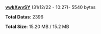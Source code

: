[**vwkXwvSY**](/data/vwkXwvSY.txt) (31/12/22 - 10:27)- 5540 bytes

**Total Datas**: 2396

**Total Size**: 15.20 MB / 15.2 MB